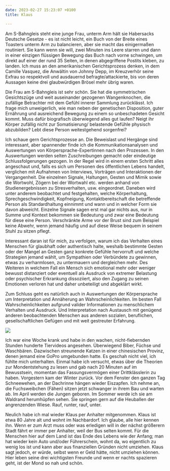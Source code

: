 ```yaml
---
date: 2023-02-27 15:23:07 +0100
title: Klaus

---
```

Am S-Bahngleis steht eine junge Frau, unterm Arm hält sie Habersacks Deutsche Gesetze - es ist nicht leicht, ein Buch von der Breite eines Toasters unterm Arm zu balancieren, aber sie macht das einigermaßen routiniert. Sie kann wenn sie will, zwei Minuten ins Leere starren und dann in einer einzigen flüssigen Bewegung das Buch nach vorne schwingen, um direkt auf einer der rund 35 Seiten, in denen abgegriffene Postits kleben, zu landen. Ich muss an den amerikanischen Gerichtsprozess denken, in dem Camille Vasquez, die Anwältin von Johnny Depp, im Kreuzverhör seine Exfrau so respektvoll und ausdauernd befragte/attackierte, bis von deren Aussagen keine drei glaubwürdigen Brösel mehr übrig waren.

Die Frau am S-Bahngleis ist sehr schön. Sie hat die symmetrischen Gesichtszüge und weit auseinander gezogenen Wangenknochen, die zufällige Betrachter mit dem Gefühl innerer Sammlung zurücklässt. Ich frage mich unweigerlich, wie man neben der genetischen Disposition, guter Ernährung und ausreichend Bewegung zu einem so unbeschadeten Gesicht kommt. Muss dafür biografisch überwiegend alles gut laufen? Neigt ihr Körper zufällig nicht zur Somatisierung/ belastende Gefühle physisch abzubilden? Lebt diese Person weitestgehend sorgenfrei?

Ich schaue gern Gerichtsprozesse an. Die Beweislast und Hergänge sind interessant, aber spannender finde ich die Kommunikationsanalysen und Auswertungen von Körpersprache-Expertinnen nach den Prozessen. In den Auswertungen werden selten Zuschreibungen gemacht oder eindeutige Schlussfolgerungen gezogen. In der Regel wird in einem ersten Schritt alles angeschaut und, falls es sich um Personen des öffentlichen Lebens handelt, verglichen mit Aufnahmen von Interviews, Vorträgen und Interaktionen der Vergangenheit. Die einzelnen Signale, Haltungen, Gesten und Mimik sowie die Wortwohl, Zögern bei der Wortwahl etc. werden anhand von Studienergebnissen zu Stresverhalten,  usw. eingeordnet. Daneben wird unter anderem beobachtet und festgehalten, welche Körperhaltung, Sprechgeschwindigkeit, Kopfneigung, Kontaktbereitschaft die betreffende Person als Standardhaltung einnimmt und wann und in welcher Form sie davon abweicht. Einzelne Signale sagen erst mal gar nichts aus, nur in Summe und Kontext bekommen sie Bedeutung und zwar eine Bedeutung für diese eine Person. Verschränkte Arme vor der Brust sind zum Beispiel keine Abwehr, wenn jemand häufig und auf diese Weise bequem in seinem Stuhl zu sitzen pflegt.

Interessant daran ist für mich, zu verfolgen, warum ich das Verhalten eines Menschen für glaubhaft oder authentisch halte, weshalb bestimmte Gesten oder der Mangel an Gesten ganz konkrete Gefühle hervorruft und welche Strategien jemand wählt, um Sympathien oder Verbündete zu gewinnen, etwas zu verharmlosen, zu untermauern und dergleichen mehr. Des Weiteren in welchem Fall ein Mensch sich emotional mehr oder weniger bewusst distanziert oder eventuell als Ausdruck von extremer Belastung oder psychischer Erkrankung dissoziiert, also den Zugang zu seinen Emotionen verloren hat und daher unbeteiligt und abgeklärt wirkt.

Zum Schluss geht es natürlich auch in Auswertungen der Körpersprache um Interpretation und Annäherung an Wahrscheinlichkeiten. Im besten Fall Wahrscheinlichkeiten aufgrund valider Informationen zu menschlichem Verhalten und Ausdruck. Und Interpretation nach Austausch mit genügend anderen beobachtenden Menschen aus anderen sozialen, beruflichen, gesellschaftlichen Gefügen und mit weit gestreuter Erfahrung.

![](/uploads/gesetze.png)

Ich war eine Woche krank und habe in den wachen, nicht-fiebernden Stunden hunderte Tiervideos angesehen. Überwiegend Biber, Füchse und Waschbären. Dazwischen streunende Katzen in einer chinesischen Provinz, denen jemand eine GoPro umgebunden hatte. Es geschah nicht viel, ich fühlte mich unterhalten. Einmal habe ich versucht, etwas über die Theorien zur Mondentstehung zu lesen und gab nach 20 Minuten auf im Bewusstsein, momentan das Fassungsvermögen einer Drittklässlerin zu haben. Vorgestern kam der Winter zurück. Vor dem Fenster den ganzen Tag Schneewehen, an der Dachrinne hängen wieder Eiszapfen. Ich nehme an, die Fuchsweibchen (Fähen) sitzen jetzt schwanger in ihrem Bau und warten ab. Im April werden die Jungen geboren. Im Sommer werde ich sie am Waldrand herumhüpfen sehen. Sie springen gern auf die Heuballen der angrenzenden Wiese. Rauf, runter, rauf, unter.

Neulich habe ich mal wieder Klaus per Anhalter mitgenommen. Klaus ist etwa 80 Jahre alt und wohnt im Nachbardorf. Ich glaube, alle hier kennen ihn. Wenn er zum Arzt muss oder was erledigen will in der nächst größerern Stadt fährt er immer per Anhalter, weil der Bus selten kommt. Für die Menschen hier auf dem Land ist das Ende des Lebens wie der Anfang; man hat wieder kein Auto und/oder Führerschein, wohnt da, wo eigentlich zu wenig los ist und kann aber aus finanziellen Gründen nicht umziehen. Klaus sagt jedoch, er würde, selbst wenn er Geld hätte, nicht umziehen können. Hier leben seine drei wichtigsten Freunde und wenn er nachts spazieren geht, ist der Mond so nah und schön.